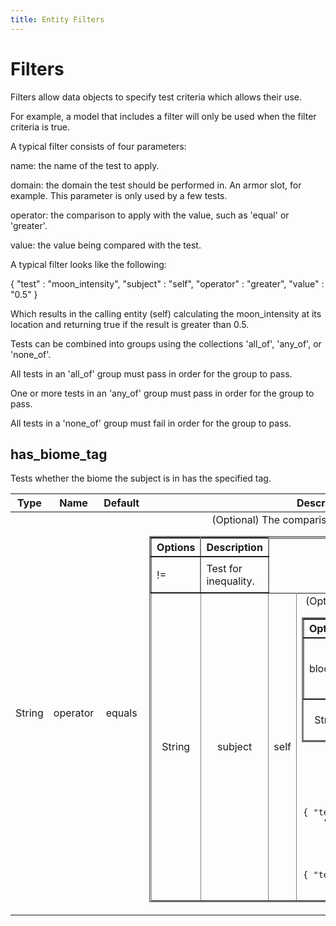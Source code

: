 ```yaml
---
title: Entity Filters
---
```


# Filters

Filters allow data objects to specify test criteria which allows their use.

For example, a model that includes a filter will only be used when the filter criteria is true.

A typical filter consists of four parameters:

name: the name of the test to apply.

domain: the domain the test should be performed in. An armor slot, for example. This parameter is only used by a few tests.

operator: the comparison to apply with the value, such as 'equal' or 'greater'.

value: the value being compared with the test.

A typical filter looks like the following:

{ "test" : "moon_intensity", "subject" : "self", "operator" : "greater", "value" : "0.5" }

Which results in the calling entity (self) calculating the moon_intensity at its location and returning true if the result is greater than 0.5.

Tests can be combined into groups using the collections 'all_of', 'any_of', or 'none_of'.

All tests in an 'all_of' group must pass in order for the group to pass.

One or more tests in an 'any_of' group must pass in order for the group to pass.

All tests in a 'none_of' group must fail in order for the group to pass.

## has_biome_tag

Tests whether the biome the subject is in has the specified tag.

|  Type  |   Name   | Default |                                                                                                                                                                                                                                Description                                                                                                                                                                                                                                 |
| :----: | :------: | :-----: | :------------------------------------------------------------------------------------------------------------------------------------------------------------------------------------------------------------------------------------------------------------------------------------------------------------------------------------------------------------------------------------------------------------------------------------------------------------------------: |
| String | operator | equals  |          (Optional) The comparison to apply with 'value'.<br/><table border="1" style="width:100%; border-style:solid; border-collapse:collapse; border-width:2;"><tr> <th style="border-style:solid; border-width:2;">Options</th> <th style="border-style:solid; border-width:2;">Description</th> </tr><tr><td style="border-style:solid; border-width:2; padding:8px">!=</td><td style="border-style:solid; border-width:2; padding:8px">Test for inequality.          |
| String | subject  |  self   | (Optional) The subject of this filter test.<br/><table border="1" style="width:100%; border-style:solid; border-collapse:collapse; border-width:2;"><tr> <th style="border-style:solid; border-width:2;">Options</th> <th style="border-style:solid; border-width:2;">Description</th> </tr><tr><td style="border-style:solid; border-width:2; padding:8px">block</td><td style="border-style:solid; border-width:2; padding:8px">The block involved with the interaction. |
| String |  value   |         |                                                                                                                                                                                                                       (Required) The tag to look for                                                                                                                                                                                                                       |

### Examples

**Full..**

```
{ "test": "has_biome_tag", "subject": "self", "operator": "equals", "value": " " }
```

**Short (using Defaults)..**

```
{ "test": "has_biome_tag", "value": " " }
```
